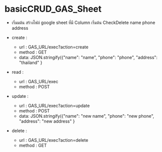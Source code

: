 # basicCRUD_GAS_Sheet

 - เริ่มมต้น สร้างไฟล์ google sheet ที่มี Column เริ่มต้น  CheckDelete	name	phone	address
 - create :
	 - url  : GAS_URL/exec?action=create
	 - method : GET
    -  data: JSON.stringify({"name": "name", "phone": "phone", "address": "thailand" }
    
- read :
	 - url  : GAS_URL/exec
	 - method : POST
 - update :
	 - url  : GAS_URL/exec?action=update
	 - method : POST
    -  data: JSON.stringify({"name": "new name", "phone": "new phone", "address": "new address" }
- delete :
	- url  : GAS_URL/exec?action=delete
	- method : GET
